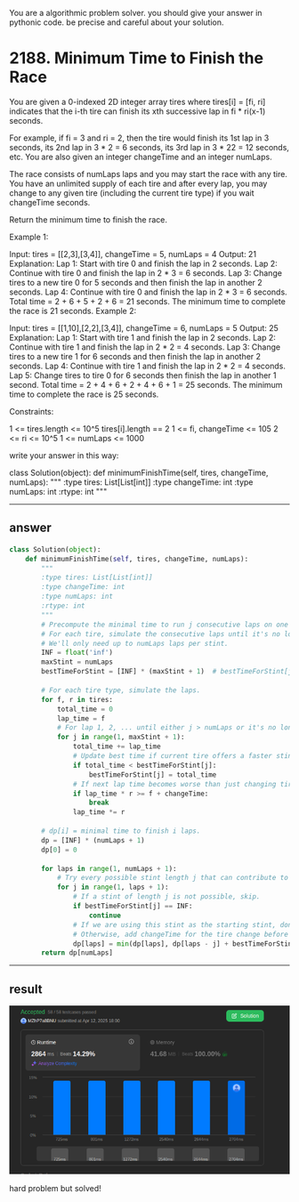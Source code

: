 You are a algorithmic problem solver. you should give your answer in pythonic code. be precise and careful about your solution.

# 2188. Minimum Time to Finish the Race

You are given a 0-indexed 2D integer array tires where tires[i] = [fi, ri] indicates that the i-th tire can finish its xth successive lap in fi * ri(x-1) seconds.

For example, if fi = 3 and ri = 2, then the tire would finish its 1st lap in 3 seconds, its 2nd lap in 3 * 2 = 6 seconds, its 3rd lap in 3 * 22 = 12 seconds, etc.
You are also given an integer changeTime and an integer numLaps.

The race consists of numLaps laps and you may start the race with any tire. You have an unlimited supply of each tire and after every lap, you may change to any given tire (including the current tire type) if you wait changeTime seconds.

Return the minimum time to finish the race.

 Example 1:

Input: tires = [[2,3],[3,4]], changeTime = 5, numLaps = 4
Output: 21
Explanation: 
Lap 1: Start with tire 0 and finish the lap in 2 seconds.
Lap 2: Continue with tire 0 and finish the lap in 2 * 3 = 6 seconds.
Lap 3: Change tires to a new tire 0 for 5 seconds and then finish the lap in another 2 seconds.
Lap 4: Continue with tire 0 and finish the lap in 2 * 3 = 6 seconds.
Total time = 2 + 6 + 5 + 2 + 6 = 21 seconds.
The minimum time to complete the race is 21 seconds.
Example 2:

Input: tires = [[1,10],[2,2],[3,4]], changeTime = 6, numLaps = 5
Output: 25
Explanation: 
Lap 1: Start with tire 1 and finish the lap in 2 seconds.
Lap 2: Continue with tire 1 and finish the lap in 2 * 2 = 4 seconds.
Lap 3: Change tires to a new tire 1 for 6 seconds and then finish the lap in another 2 seconds.
Lap 4: Continue with tire 1 and finish the lap in 2 * 2 = 4 seconds.
Lap 5: Change tires to tire 0 for 6 seconds then finish the lap in another 1 second.
Total time = 2 + 4 + 6 + 2 + 4 + 6 + 1 = 25 seconds.
The minimum time to complete the race is 25 seconds. 
 

Constraints:

1 <= tires.length <= 10^5
tires[i].length == 2
1 <= fi, changeTime <= 105
2 <= ri <= 10^5
1 <= numLaps <= 1000

write your answer in this way:

class Solution(object):
    def minimumFinishTime(self, tires, changeTime, numLaps):
        """
        :type tires: List[List[int]]
        :type changeTime: int
        :type numLaps: int
        :rtype: int
        """
        
---

## answer

```python
class Solution(object):
    def minimumFinishTime(self, tires, changeTime, numLaps):
        """
        :type tires: List[List[int]]
        :type changeTime: int
        :type numLaps: int
        :rtype: int
        """
        # Precompute the minimal time to run j consecutive laps on one tire (without a change).
        # For each tire, simulate the consecutive laps until it's no longer beneficial to keep using the same tire.
        # We'll only need up to numLaps laps per stint.
        INF = float('inf')
        maxStint = numLaps
        bestTimeForStint = [INF] * (maxStint + 1)  # bestTimeForStint[j] = minimal time to run j laps without a tire change

        # For each tire type, simulate the laps.
        for f, r in tires:
            total_time = 0
            lap_time = f
            # For lap 1, 2, ... until either j > numLaps or it's no longer optimal to continue using this tire.
            for j in range(1, maxStint + 1):
                total_time += lap_time
                # Update best time if current tire offers a faster stint for j laps.
                if total_time < bestTimeForStint[j]:
                    bestTimeForStint[j] = total_time
                # If next lap time becomes worse than just changing tire (starting over), break out.
                if lap_time * r >= f + changeTime:
                    break
                lap_time *= r

        # dp[i] = minimal time to finish i laps.
        dp = [INF] * (numLaps + 1)
        dp[0] = 0

        for laps in range(1, numLaps + 1):
            # Try every possible stint length j that can contribute to finishing laps.
            for j in range(1, laps + 1):
                # If a stint of length j is not possible, skip.
                if bestTimeForStint[j] == INF:
                    continue
                # If we are using this stint as the starting stint, don't add changeTime.
                # Otherwise, add changeTime for the tire change before the stint.
                dp[laps] = min(dp[laps], dp[laps - j] + bestTimeForStint[j] + (0 if laps == j else changeTime))
        return dp[numLaps]
```


---

## result

![alt text](assets/image9.png)

hard problem but solved!